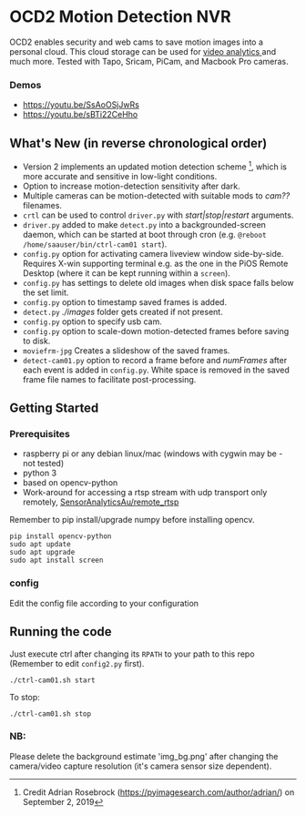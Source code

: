 # OCD2 Motion Detection NVR

OCD2 enables security and web cams to save motion images into a personal cloud. This cloud storage can be used for <a href="https://github.com/SensorAnalyticsAus/S-Big_Visual_Analytics"> video analytics </a> and much more. Tested with Tapo, Sricam, PiCam, and Macbook Pro cameras.

### Demos
* https://youtu.be/SsAoOSjJwRs
* https://youtu.be/sBTi22CeHho
## What's New (in reverse chronological order)
* Version 2 implements an updated motion detection scheme [^1], which is more accurate and sensitive in low-light conditions.
* Option to increase motion-detection sensitivity after dark.
* Multiple cameras can be motion-detected with suitable mods to *cam??* filenames.
* `crtl` can be used to control `driver.py` with *start|stop|restart* arguments.
* `driver.py` added to make `detect.py` into a backgrounded-screen daemon, which can be started at boot through cron (e.g. `@reboot /home/saauser/bin/ctrl-cam01 start`). 
* `config.py` option for activating camera liveview window side-by-side. Requires X-win supporting terminal e.g. as the one in the PiOS Remote Desktop (where it can be kept running within a `screen`). 
* `config.py` has settings to delete old images when disk space falls below the set limit.
* `config.py` option to timestamp saved frames is added.
* `detect.py` *./images* folder gets created if not present.
* `config.py` option to specify usb cam.
* `config.py` option to scale-down motion-detected frames before saving to disk.
* `moviefrm-jpg` Creates a slideshow of the saved frames.
* `detect-cam01.py` option to record a frame before and <i>numFrames</i> after each event is added in `config.py`. White space is removed in the saved frame file names to facilitate post-processing.

## Getting Started

### Prerequisites
* raspberry pi or any debian linux/mac (windows with cygwin may be - not tested)
* python 3
* based on opencv-python
* Work-around for accessing a rtsp stream with udp transport only remotely, <a href="https://github.com/SensorAnalyticsAus/remote_rtsp">SensorAnalyticsAu/remote_rtsp</a>

Remember to pip install/upgrade numpy before installing opencv.
```
pip install opencv-python 
sudo apt update
sudo apt upgrade
sudo apt install screen
```

### config

Edit the config file according to your configuration


## Running the code

Just execute ctrl after changing its `RPATH` to your path to this repo (Remember to edit `config2.py` first).
```
./ctrl-cam01.sh start
```
To stop:
```
./ctrl-cam01.sh stop
```

### NB:
Please delete the background estimate 'img_bg.png' after changing the camera/video capture resolution (it's camera sensor size dependent).

[^1]: Credit Adrian Rosebrock (https://pyimagesearch.com/author/adrian/)                on September 2, 2019